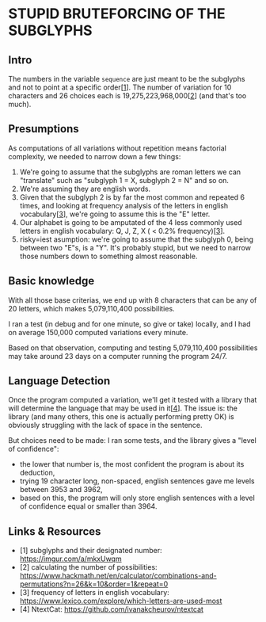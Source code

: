 # STUPID BRUTEFORCING OF THE SUBGLYPHS

## Intro
The numbers in the variable `sequence` are just meant to be the subglyphs and not to point at a specific order[[1](https://imgur.com/a/mkxUwqm)]. The number of variation for 10 characters and 26 choices each is 19,275,223,968,000[[2](https://www.hackmath.net/en/calculator/combinations-and-permutations?n=26&k=10&order=1&repeat=0)] (and that's too much).

## Presumptions
As computations of all variations without repetition means factorial complexity, we needed to narrow down a few things:
1. We're going to assume that the subglyphs are roman letters we can "translate" such as "subglyph 1 = X, subglyph 2 = N" and so on.
2. We're assuming they are english words.
3. Given that the subglyph 2 is by far the most common and repeated 6 times, and looking at frequency analysis of the letters in english vocabulary[[3](https://www.lexico.com/explore/which-letters-are-used-most )], we're going to assume this is the "E" letter.
4. Our alphabet is going to be amputated of the 4 less commonly used letters in english vocabulary: Q, J, Z, X ( < 0.2% frequency)[[3](https://www.lexico.com/explore/which-letters-are-used-most )].
5. risky=iest asumption: we're going to assume that the subglyph 0, being between two "E"s, is a "Y". It's probably stupid, but we need to narrow those numbers down to something almost reasonable.

## Basic knowledge
With all those base criterias, we end up with 8 characters that can be any of 20 letters, which makes 5,079,110,400 possibilities.

I ran a test (in debug and for one minute, so give or take) locally, and I had on average 150,000 computed variations every minute. 


Based on that observation, computing and testing 5,079,110,400 possibilities may take around 23 days on a computer running the program 24/7.


## Language Detection 
Once the program computed a variation, we'll get it tested with a library that will determine the language that may be used in it[[4](https://github.com/ivanakcheurov/ntextcat)]. 
The issue is: the library (and many others, this one is actually performing pretty OK) is obviously struggling with the lack of space in the sentence.

But choices need to be made: I ran some tests, and the library gives a "level of confidence": 
- the lower that number is, the most confident the program is about its deduction, 
- trying 19 character long, non-spaced, english sentences gave me levels between 3953 and 3962,
- based on this, the program will only store english sentences with a level of confidence equal or smaller than 3964.


## Links & Resources
- [1] subglyphs and their designated number: https://imgur.com/a/mkxUwqm 
- [2] calculating the number of possibilities: https://www.hackmath.net/en/calculator/combinations-and-permutations?n=26&k=10&order=1&repeat=0
- [3] frequency of letters in english vocabulary: https://www.lexico.com/explore/which-letters-are-used-most 
- [4] NtextCat: https://github.com/ivanakcheurov/ntextcat
